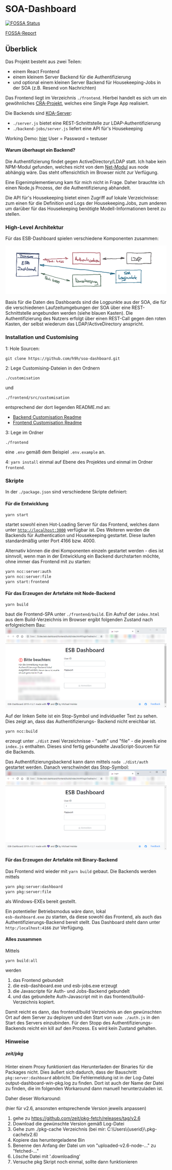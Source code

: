 # SOA-Dashboard

[![FOSSA Status](https://app.fossa.com/api/projects/git%2Bgithub.com%2Fh9h%2Fsoa-dashboard.svg?type=large)](https://app.fossa.com/projects/git%2Bgithub.com%2Fh9h%2Fsoa-dashboard?ref=badge_large)

[FOSSA-Report](https://app.fossa.com/reports/676a814b-3ee3-45ac-9f49-b5f28b2f45ff)

## Überblick

Das Projekt besteht aus zwei Teilen:

- einem React Frontend
- einem kleinem Server Backend für die Authentifizierung
- und optional einem kleinen Server Backend für Housekeeping-Jobs in der SOA (z.B. Resend von Nachrichten)

Das Frontend liegt im Verzeichnis <code>./frontend</code>. Hierbei handelt es sich um ein
gewöhnliches [CRA-Projekt](https://github.com/facebook/create-react-app), welches eine Single Page App realisiert.

Die Backends sind [KOA-Server](https://koajs.com/):

- <code>./server.js</code> bietet eine REST-Schnittstelle zur LDAP-Authentifizierung
- <code>./backend-jobs/server.js</code> liefert eine API für's Housekeeping

Working Demo: [hier](https://h9h.github.io) User = Password = testuser

#### Warum überhaupt ein Backend?

Die Authentifizierung findet gegen ActiveDirectory/LDAP statt. Ich habe kein NPM-Modul gefunden, welches nicht
von dem [Net-Modul](https://nodejs.org/api/net.html) aus node abhängig wäre. Das steht offensichtlich im Browser
nicht zur Verfügung.

Eine Eigenimplementierung kam für mich nicht in Frage. Daher brauchte ich einen Node.js Prozess, der
die Authentifizierung abhandelt.

Die API für's Housekeeping bietet einen Zugriff auf lokale Verzeichnisse: zum einen für die Definition und Logs der
Housekeeping.Jobs, zum anderen um darüber für das Housekeeping benötigte Modell-Informationen bereit zu stellen.

### High-Level Architektur

Für das ESB-Dashboard spielen verschiedene Komponenten zusammen:

![Komponenten](./images/Komponentenskizze.png)

Basis für die Daten des Dashboards sind die Logpunkte aus der SOA, die für die verschiedenen Laufzeitumgebungen der
SOA über eine REST-Schnittstelle angebunden werden (siehe blauen Kasten). Die Authentifizierung des Nutzers erfolgt
über einen REST-Call gegen den roten Kasten, der selbst wiederum das LDAP/ActiveDirectory anspricht.

### Installation und Customising

1: Hole Sourcen:

```
git clone https://github.com/h9h/soa-dashboard.git
```

2: Lege Customising-Dateien in den Ordnern

```
./customisation
```

und

```
./frontend/src/customisation
```

entsprechend der dort liegenden README.md an:

- [Backend Customisation Readme](./customisation/README.md)
- [Frontend Customisation Readme](./frontend/src/customisation/README.md)

3: Lege im Ordner

```
./frontend
```

eine ```.env``` gemäß dem Beispiel ```.env.example``` an.

4: ```yarn install``` einmal auf Ebene des Projektes und einmal im Ordner ```frontend```.

### Skripte

In der <code>./package.json</code> sind verschiedene Skripte definiert:

#### Für die Entwicklung

```
yarn start

```

startet sowohl einen Hot-Loading Server für das Frontend, welches dann unter <code><http://localhost:3000></code>
verfügbar ist. Des Weiteren werden die Backends für Authentication und Housekeeping gestartet. Diese laufen
standardmäßig unter Port 4166 bzw. 4000.

Alternativ können die drei Komponenten einzeln gestartet werden - dies ist sinnvoll, wenn man in der Entwicklung
ein Backend durchstarten möchte, ohne immer das Frontend mit zu starten:

```
yarn ncc:server:auth
yarn ncc:server:file
yarn start:frontend
```

#### Für das Erzeugen der Artefakte mit Node-Backend

```
yarn build
```

baut die Frontend-SPA unter <code>./frontend/build</code>. Ein Aufruf der <code>index.html</code> aus dem
Build-Verzeichnis im Browser ergibt folgenden Zustand nach erfolgreichem Bau:
![Login ohne Authentifizierungsbackend](./images/Login-Screen.png)

Auf der linken Seite ist ein Stop-Symbol und individueller Text zu sehen. Dies zeigt an, dass das Authentifizierungs-
Backend nicht ereichbar ist.

```
yarn ncc:build
```

erzeugt unter <code>./dist</code> zwei Verzeichnisse - "auth" und "file" - die jeweils eine <code>index.js</code>
enthalten. Dieses sind fertig gebundelte JavaScript-Sourcen für die Backends.

Das Authentifizierungsbackend kann dann mittels ```node ./dist/auth``` gestartet werden. Danach verschwindet das
Stop-Symbol:
![Login mit Authentifizierungsbackend](./images/Login-mit-Auth-Screen.png)
  
#### Für das Erzeugen der Artefakte mit Binary-Backend

Das Frontend wird wieder mit ```yarn build``` gebaut. Die Backends werden mittels

```
yarn pkg:server:dashboard
yarn pkg:server:file
```

als Windows-EXEs bereit gestellt.

Ein potentieller Betriebsmodus wäre dann, lokal <code> esb-dashboard.exe</code> zu starten, da diese sowohl das
Frontend, als auch das Authentifizierungs-Backend bereit stellt. Das Dashboard steht dann unter
<code>http:/localhost:4166</code> zur Verfügung.

#### Alles zusammen

Mittels

```
yarn build:all
```

werden

1. das Frontend gebundelt
1. die esb-dashboard.exe und esb-jobs.exe erzeugt
1. die Javascripte für Auth- und Jobs-Backend gebundelt
1. und das gebundelte Auth-Javascript mit in das frontend/build-Verzeichnis kopiert.

Damit reicht es dann, das frontend/build Verzeichnis an den gewünschten Ort auf dem Server zu deployen und den Start
von ```node ./auth.js``` in den Start des Servers einzubinden.
Für den Stopp des Authentifizierungs-Backends reicht ein kill auf den Prozess. Es wird kein Zustand gehalten.

### Hinweise

##### zeit/pkg

Hinter einem Proxy funktioniert das Herunterladen der Binaries für die Packages nicht.
Dies äußert sich dadurch, dass der Bauschritt `pkg:server:dashboard` abbricht.
Die Fehlermeldung ist in der Log-Datei output-dashboard-win-pkg.log zu finden.
Dort ist auch der Name der Datei zu finden, die im folgenden Workaround dann manuell herunterzuladen ist.

Daher dieser Workaround:

(hier für v2.6, ansonsten entsprechende Version jeweils anpassen)

1. gehe zu <https://github.com/zeit/pkg-fetch/releases/tag/v2.6>
1. Download die gewünschte Version gemäß Log-Datei
1. Gehe zum ./pkg-cache Verzeichnis (bei mir: C:\Users\\{userid}\\.pkg-cache\v2.6)
1. Kopiere das heruntergeladene Bin
1. Benenne den Anfang der Datei um von "uploaded-v2.6-node-..." zu "fetched-..."
1. Lösche Datei mit '.downloading'
1. Versuche pkg Skript noch einmal, sollte dann funktionieren
